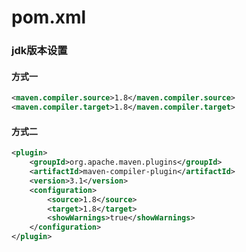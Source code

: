 # pom.xml

### jdk版本设置

#### 方式一

```xml
<maven.compiler.source>1.8</maven.compiler.source>
<maven.compiler.target>1.8</maven.compiler.target>
```

#### 方式二

```xml
<plugin>
	<groupId>org.apache.maven.plugins</groupId>
	<artifactId>maven-compiler-plugin</artifactId>
	<version>3.1</version>
	<configuration>
		<source>1.8</source>
		<target>1.8</target>
		<showWarnings>true</showWarnings>
	</configuration>
</plugin>
```

